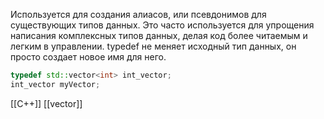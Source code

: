 Используется для создания алиасов, или псевдонимов для существующих типов данных. Это часто используется для упрощения написания комплексных типов данных, делая код более читаемым и легким в управлении. typedef не меняет исходный тип данных, он просто создает новое имя для него.
```c++
typedef std::vector<int> int_vector;
int_vector myVector;
```

[[C++]] [[vector]] 
